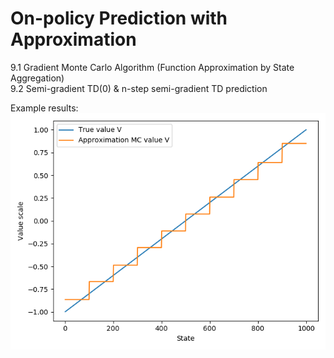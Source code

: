 # On-policy Prediction with Approximation
9.1 Gradient Monte Carlo Algorithm (Function Approximation by State Aggregation) <br />
9.2 Semi-gradient TD(0) & n-step semi-gradient TD prediction

Example results: <br />
![image](https://github.com/ReinaKousaka/Reinforcement-Learning-Implementation/blob/master/Chapter9/images/figure9.1.png)